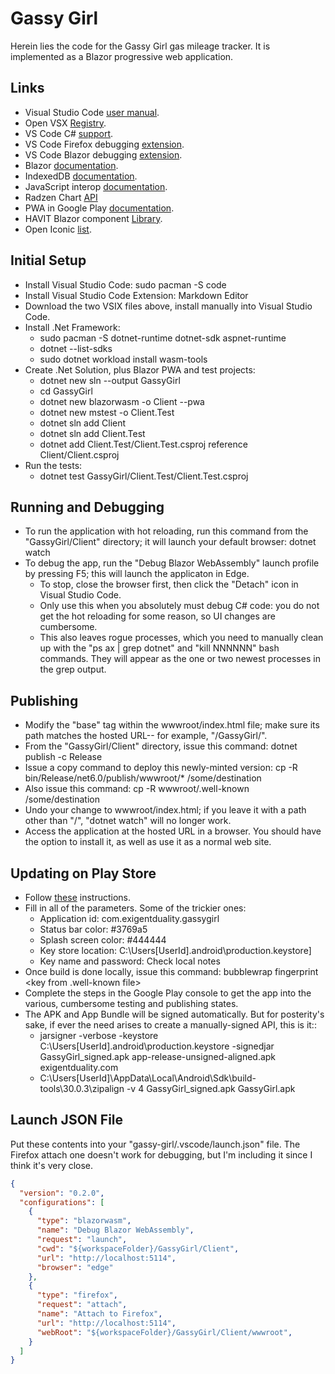 # Gassy Girl

Herein lies the code for the Gassy Girl gas mileage tracker. It is implemented as a Blazor progressive web application.

## Links

* Visual Studio Code [user manual](https://code.visualstudio.com/docs).
* Open VSX [Registry](https://open-vsx.org).
* VS Code C# [support](https://marketplace.visualstudio.com/items?itemName=ms-dotnettools.csharp).
* VS Code Firefox debugging [extension](https://marketplace.visualstudio.com/items?itemName=firefox-devtools.vscode-firefox-debug).
* VS Code Blazor debugging [extension](https://marketplace.visualstudio.com/items?itemName=ms-dotnettools.blazorwasm-companion).
* Blazor [documentation](https://docs.microsoft.com/en-us/aspnet/core/blazor/?view=aspnetcore-6.0).
* IndexedDB [documentation](https://javascript.info/indexeddb).
* JavaScript interop [documentation](https://docs.microsoft.com/en-us/aspnet/core/blazor/javascript-interoperability/call-javascript-from-dotnet?view=aspnetcore-6.0#synchronous-js-interop-in-blazor-webassembly-apps).
* Radzen Chart [API](https://www.radzen.com/documentation/blazor/chart)
* PWA in Google Play [documentation](https://developers.google.com/codelabs/pwa-in-play).
* HAVIT Blazor component [Library](https://havit.blazor.eu).
* Open Iconic [list](https://useiconic.com/open#icons).

## Initial Setup

* Install Visual Studio Code: sudo pacman -S code
* Install Visual Studio Code Extension: Markdown Editor
* Download the two VSIX files above, install manually into Visual Studio Code.
* Install .Net Framework:
  * sudo pacman -S dotnet-runtime dotnet-sdk aspnet-runtime
  * dotnet --list-sdks
  * sudo dotnet workload install wasm-tools
* Create .Net Solution, plus Blazor PWA and test projects:
  * dotnet new sln --output GassyGirl
  * cd GassyGirl
  * dotnet new blazorwasm -o Client --pwa
  * dotnet new mstest -o Client.Test
  * dotnet sln add Client
  * dotnet sln add Client.Test
  * dotnet add Client.Test/Client.Test.csproj reference Client/Client.csproj
* Run the tests:
  * dotnet test GassyGirl/Client.Test/Client.Test.csproj

## Running and Debugging

* To run the application with hot reloading, run this command from the "GassyGirl/Client" directory; it will launch your default browser: dotnet watch
* To debug the app, run the "Debug Blazor WebAssembly" launch profile by pressing F5; this will launch the applicaton in Edge.
  * To stop, close the browser first, then click the "Detach" icon in Visual Studio Code.
  * Only use this when you absolutely must debug C# code: you do not get the hot reloading for some reason, so UI changes are cumbersome.
  * This also leaves rogue processes, which you need to manually clean up with the "ps ax | grep dotnet" and "kill NNNNNN" bash commands. They will appear as the one or two newest processes in the grep output.

## Publishing
* Modify the "base" tag within the wwwroot/index.html file; make sure its path matches the hosted URL-- for example, "/GassyGirl/".
* From the "GassyGirl/Client" directory, issue this command: dotnet publish -c Release
* Issue a copy command to deploy this newly-minted version: cp -R bin/Release/net6.0/publish/wwwroot/* /some/destination
* Also issue this command: cp -R wwwroot/.well-known /some/destination
* Undo your change to wwwroot/index.html; if you leave it with a path other than "/", "dotnet watch" will no longer work.
* Access the application at the hosted URL in a browser. You should have the option to install it, as well as use it as a normal web site.

## Updating on Play Store
* Follow [these](https://developers.google.com/codelabs/pwa-in-play) instructions.
* Fill in all of the parameters. Some of the trickier ones:
  * Application id: com.exigentduality.gassygirl
  * Status bar color: #3769a5
  * Splash screen color: #444444
  * Key store location: C:\Users\[UserId]\.android\production.keystore]
  * Key name and password: Check local notes
* Once build is done locally, issue this command: bubblewrap fingerprint <key from .well-known file>
* Complete the steps in the Google Play console to get the app into the various, cumbersome testing and publishing states.
* The APK and App Bundle will be signed automatically. But for posterity's sake, if ever the need arises to create a manually-signed API, this is it::
  * jarsigner -verbose -keystore C:\Users\[UserId]\.android\production.keystore -signedjar GassyGirl_signed.apk app-release-unsigned-aligned.apk exigentduality.com
  * C:\Users\[UserId]\AppData\Local\Android\Sdk\build-tools\30.0.3\zipalign -v 4 GassyGirl_signed.apk GassyGirl.apk

## Launch JSON File

Put these contents into your "gassy-girl/.vscode/launch.json" file. The Firefox attach one doesn't work for debugging, but I'm including it since I think it's very close.

```json
{
  "version": "0.2.0",
  "configurations": [
    {
      "type": "blazorwasm",
      "name": "Debug Blazor WebAssembly",
      "request": "launch",
      "cwd": "${workspaceFolder}/GassyGirl/Client",
      "url": "http://localhost:5114",
      "browser": "edge"
    },
    {
      "type": "firefox",
      "request": "attach",
      "name": "Attach to Firefox",
      "url": "http://localhost:5114",
      "webRoot": "${workspaceFolder}/GassyGirl/Client/wwwroot",
    }
  ]
}
```
